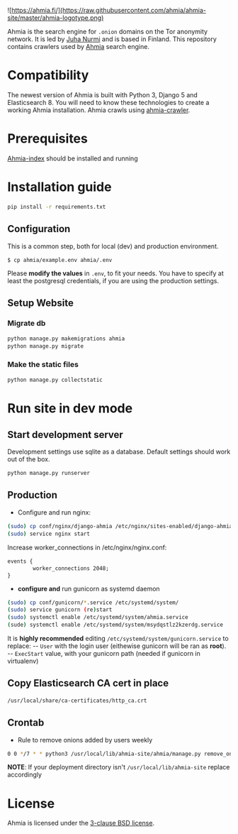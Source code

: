 ![https://ahmia.fi/](https://raw.githubusercontent.com/ahmia/ahmia-site/master/ahmia-logotype.png)

Ahmia is the search engine for `.onion` domains on the Tor anonymity
network. It is led by [Juha Nurmi](//github.com/juhanurmi) and is based
in Finland. This repository contains crawlers used by [Ahmia](https://ahmia.fi/) search engine.

# Compatibility

The newest version of Ahmia is built with Python 3, Django 5 and Elasticsearch 8.
You will need to know these technologies to create a working Ahmia installation.
Ahmia crawls using [ahmia-crawler](https://github.com/ahmia/ahmia-crawler).

# Prerequisites
[Ahmia-index](https://github.com/ahmia/ahmia-index) should be installed and running

# Installation guide

```sh
pip install -r requirements.txt
```

## Configuration

This is a common step, both for local (dev) and production environment.

```
$ cp ahmia/example.env ahmia/.env
```

Please **modify the values** in `.env`, to fit your needs. You have to specify
at least the postgresql credentials, if you are using the production settings.


## Setup Website

### Migrate db
```sh
python manage.py makemigrations ahmia
python manage.py migrate
```

### Make the static files
```sh
python manage.py collectstatic
```

# Run site in dev mode

## Start development server

Development settings use sqlite as a database.
Default settings should work out of the box.

```sh
python manage.py runserver
```

## Production

* Configure and run nginx:
```sh
(sudo) cp conf/nginx/django-ahmia /etc/nginx/sites-enabled/django-ahmia
(sudo) service nginx start
```

Increase worker_connections in /etc/nginx/nginx.conf:

```
events {
        worker_connections 2048;
}
```

* **configure and** run gunicorn as systemd daemon
```sh
(sudo) cp conf/gunicorn/*.service /etc/systemd/system/
(sudo) service gunicorn (re)start
(sudo) systemctl enable /etc/systemd/system/ahmia.service
(sude) systemctl enable /etc/systemd/system/msydqstlz2kzerdg.service
```

It is **highly recommended** editing `/etc/systemd/system/gunicorn.service` to replace:
-- `User` with the login user (eithewise gunicorn will be ran as **root**).
-- `ExecStart` value, with your gunicorn path  (needed if gunicorn in virtualenv)

## Copy Elasticsearch CA cert in place

```sh
/usr/local/share/ca-certificates/http_ca.crt
```

## Crontab

* Rule to remove onions added by users weekly
```sh
0 0 */7 * * python3 /usr/local/lib/ahmia-site/ahmia/manage.py remove_onions --settings=ahmia.settings.prod
```

__NOTE__: If your deployment directory isn't `/usr/local/lib/ahmia-site` replace accordingly

# License

Ahmia is licensed under the [3-clause BSD license](
https://en.wikipedia.org/wiki/BSD_licenses#3-clause_license_.28.22Revised_BSD_License.22.2C_.22New_BSD_License.22.2C_or_.22Modified_BSD_License.22.29).
